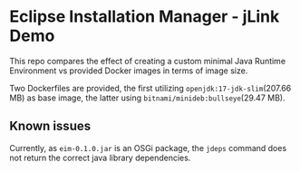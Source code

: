 # Eclipse Installation Manager - jLink Demo

This repo compares the effect of creating a custom minimal Java Runtime Environment vs provided Docker images in terms of image size.

Two Dockerfiles are provided, the first utilizing `openjdk:17-jdk-slim`(207.66 MB) as base image, the latter using `bitnami/minideb:bullseye`(29.47 MB).


## Known issues

Currently, as `eim-0.1.0.jar` is an OSGi package, the `jdeps` command does not return the correct java library dependencies.